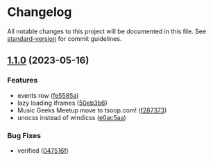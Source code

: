 # Changelog

All notable changes to this project will be documented in this file. See [standard-version](https://github.com/conventional-changelog/standard-version) for commit guidelines.

## [1.1.0](https://github.com/tsoop-com/tsoop-com/compare/v1.0.2...v1.1.0) (2023-05-16)


### Features

* events row ([fe5585a](https://github.com/tsoop-com/tsoop-com/commit/fe5585a6aba0c84b35b664e15bca3048616a7832))
* lazy loading iframes ([50eb3b6](https://github.com/tsoop-com/tsoop-com/commit/50eb3b6050842c5340fb9468462cbd24705bc2e7))
* Music Geeks Meetup move to tsoop.com! ([f287373](https://github.com/tsoop-com/tsoop-com/commit/f287373cb12aea2407bf3b7a4b8b19c601270a7d))
* unocss instead of windicss ([e0ac5aa](https://github.com/tsoop-com/tsoop-com/commit/e0ac5aa9af8c491e11406b6006920c30ff44c752))


### Bug Fixes

* verified ([047516f](https://github.com/tsoop-com/tsoop-com/commit/047516f330d70277da711d38edffd71b7c2045e0))
